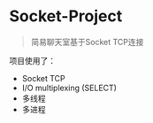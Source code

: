 # Socket-Project
> 简易聊天室基于Socket TCP连接

项目使用了：
 - Socket TCP
 - I/O multiplexing (SELECT)
 - 多线程
 - 多进程
